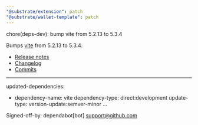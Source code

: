 ```yaml
---
"@substrate/extension": patch
"@substrate/wallet-template": patch
---
```


chore(deps-dev): bump vite from 5.2.13 to 5.3.4

Bumps [vite](https://github.com/vitejs/vite/tree/HEAD/packages/vite) from 5.2.13 to 5.3.4.
- [Release notes](https://github.com/vitejs/vite/releases)
- [Changelog](https://github.com/vitejs/vite/blob/main/packages/vite/CHANGELOG.md)
- [Commits](https://github.com/vitejs/vite/commits/v5.3.4/packages/vite)

---
updated-dependencies:
- dependency-name: vite
  dependency-type: direct:development
  update-type: version-update:semver-minor
...

Signed-off-by: dependabot[bot] <support@github.com>
